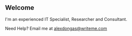 ## Welcome

I'm an experienced IT Specialist, Researcher and Consultant.

Need Help? Email me at alexdongas@writeme.com
